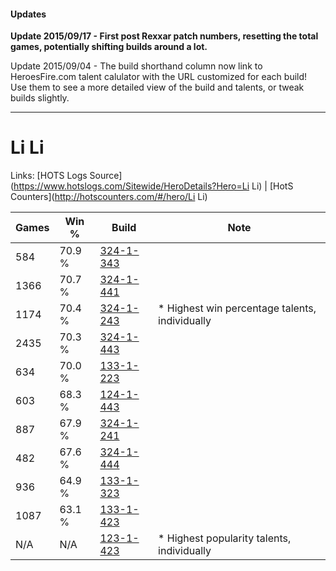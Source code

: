 #### Updates
**Update 2015/09/17 - First post Rexxar patch numbers, resetting the total games, potentially shifting builds around a lot.**

Update 2015/09/04 - The build shorthand column now link to HeroesFire.com talent calulator with the URL customized for each build!  
Use them to see a more detailed view of the build and talents, or tweak builds slightly.

***

# Li Li

Links: [HOTS Logs Source](https://www.hotslogs.com/Sitewide/HeroDetails?Hero=Li Li) | [HotS Counters](http://hotscounters.com/#/hero/Li Li)

Games  | Win %  | Build     | Note
-----  | -----  | -----     | ----
584    | 70.9 % | [324-1-343](http://www.heroesfire.com/hots/talent-calculator/li-li#oWl_) | 
1366   | 70.7 % | [324-1-441](http://www.heroesfire.com/hots/talent-calculator/li-li#oWnX) | 
1174   | 70.4 % | [324-1-243](http://www.heroesfire.com/hots/talent-calculator/li-li#oWkR) | * Highest win percentage talents, individually
2435   | 70.3 % | [324-1-443](http://www.heroesfire.com/hots/talent-calculator/li-li#oWnZ) | 
634    | 70.0 % | [133-1-223](http://www.heroesfire.com/hots/talent-calculator/li-li#hEQN) | 
603    | 68.3 % | [124-1-443](http://www.heroesfire.com/hots/talent-calculator/li-li#guVZ) | 
887    | 67.9 % | [324-1-241](http://www.heroesfire.com/hots/talent-calculator/li-li#oWkP) | 
482    | 67.6 % | [324-1-444](http://www.heroesfire.com/hots/talent-calculator/li-li#oWna) | 
936    | 64.9 % | [133-1-323](http://www.heroesfire.com/hots/talent-calculator/li-li#hERx) | 
1087   | 63.1 % | [133-1-423](http://www.heroesfire.com/hots/talent-calculator/li-li#hETV) | 
N/A    | N/A    | [123-1-423](http://www.heroesfire.com/hots/talent-calculator/li-li#gs2_) | * Highest popularity talents, individually
